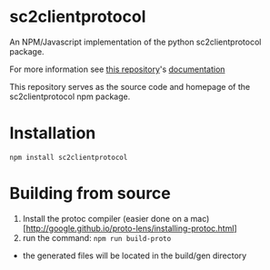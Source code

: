 # sc2clientprotocol
An NPM/Javascript implementation of the python sc2clientprotocol package.

For more information see [this repository](https://github.com/Blizzard/s2client-proto)'s [documentation](https://github.com/Blizzard/s2client-proto/blob/master/docs/protocol.md)

This repository serves as the source code and homepage of the sc2clientprotocol npm package.

# Installation

`npm install sc2clientprotocol`

# Building from source

1. Install the protoc compiler (easier done on a mac)[http://google.github.io/proto-lens/installing-protoc.html]
2. run the command:
  `npm run build-proto`
  - the generated files will be located in the build/gen directory
